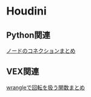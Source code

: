 # Houdini
## Python関連
[ノードのコネクションまとめ](../Python/ノードのコネクションまとめ)

## VEX関連
[wrangleで回転を扱う関数まとめ](../VEX/wrangleで回転を扱う関数まとめ)